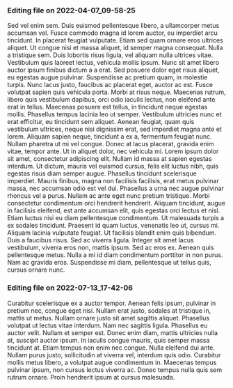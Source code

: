 

### Editing file on 2022-04-07_09-58-25

Sed vel enim sem. Duis euismod pellentesque libero, a ullamcorper metus accumsan vel. Fusce commodo magna id lorem auctor, eu imperdiet arcu tincidunt. In placerat feugiat vulputate. Etiam sed quam ornare eros ultrices aliquet. Ut congue nisi et massa aliquet, id semper magna consequat. Nulla a tristique sem. Duis lobortis risus ligula, vel aliquam nulla ultrices vitae.
Vestibulum quis laoreet lectus, vehicula mollis ipsum. Nunc sit amet libero auctor ipsum finibus dictum a a erat. Sed posuere dolor eget risus aliquet, eu egestas augue pulvinar. Suspendisse ac pretium quam, in molestie turpis. Nunc lacus justo, faucibus ac placerat eget, auctor ac est. Fusce volutpat sapien quis vehicula porta. Morbi at risus neque.
Maecenas rutrum, libero quis vestibulum dapibus, orci odio iaculis lectus, non eleifend ante erat in tellus. Maecenas posuere est tellus, in tincidunt neque egestas mollis. Phasellus tempus lacinia leo ut semper. Vestibulum ultricies nunc et erat efficitur, eu tincidunt sem aliquet. Aenean feugiat, quam quis vestibulum ultrices, neque nisi dignissim erat, sed imperdiet magna ante et lorem. Aliquam sapien neque, tincidunt a ex a, fermentum feugiat nunc. Nullam pharetra ut mi vel congue.
Donec at lacus placerat, gravida enim vitae, tempor ante. Ut in aliquet dolor, nec vehicula mi. Lorem ipsum dolor sit amet, consectetur adipiscing elit. Nullam id massa at sapien egestas interdum. Ut dictum, mauris vel euismod cursus, felis elit luctus nibh, quis egestas risus diam semper augue. Phasellus tincidunt scelerisque imperdiet. Mauris finibus, magna non facilisis facilisis, erat metus pulvinar massa, nec accumsan odio est vel dui. Phasellus a urna nec augue pulvinar rhoncus vel a purus. Nullam ac ante eget nunc pretium tristique. Morbi consectetur condimentum orci hendrerit hendrerit. Aliquam tincidunt, augue in facilisis eleifend, est ante accumsan elit, quis egestas orci lectus et nisl.
Etiam luctus nisi eu diam pellentesque condimentum. Ut malesuada turpis a ex sodales tincidunt. Praesent id quam luctus, venenatis leo ut, cursus mi. Aliquam lacinia vulputate feugiat. Ut facilisis blandit enim quis bibendum. Duis a faucibus risus. Sed ac viverra ligula. Integer sit amet lacus vestibulum, viverra eros non, mattis ipsum. Sed ac eros ex. Aenean quis pellentesque metus. Nulla a mi id diam condimentum porttitor in non purus. Nam ac gravida eros. Suspendisse mi diam, pellentesque ut tellus quis, cursus ornare nunc.




### Editing file on 2022-07-13_17-42-06

Curabitur scelerisque ex a auctor tempor. Aenean felis ipsum, pulvinar in pretium nec, congue eget nisi. Nullam erat justo, sodales at tristique in, mattis ut metus. Nullam ornare justo sit amet sagittis aliquet. Phasellus volutpat ut lectus vitae interdum. Nam nec sagittis ligula. Phasellus eu auctor velit.
Nullam et semper est. Donec enim diam, mattis ultricies nulla at, suscipit auctor ipsum. In iaculis congue mauris, quis semper massa tincidunt at. Etiam tempus non enim nec congue. Nulla eleifend dui ante. Nullam purus justo, sollicitudin at viverra vel, interdum quis odio. Curabitur mollis metus libero, a volutpat augue condimentum in. Maecenas tempus pulvinar ipsum, non cursus lectus viverra ac. Donec tempus nulla quis sem rutrum ornare. Proin hendrerit ipsum at cursus malesuada.


